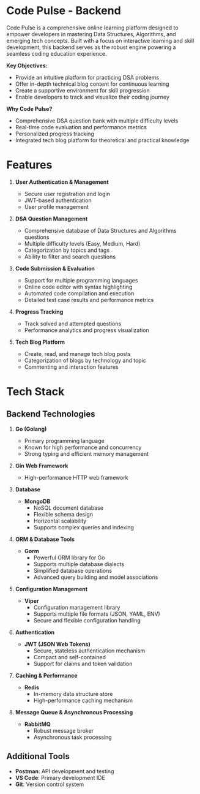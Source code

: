 # Code Pulse - Backend
Code Pulse is a comprehensive online learning platform designed to empower developers in mastering Data Structures, Algorithms, and emerging tech concepts. Built with a focus on interactive learning and skill development, this backend serves as the robust engine powering a seamless coding education experience.

**Key Objectives:**
- Provide an intuitive platform for practicing DSA problems
- Offer in-depth technical blog content for continuous learning
- Create a supportive environment for skill progression
- Enable developers to track and visualize their coding journey

**Why Code Pulse?**
- Comprehensive DSA question bank with multiple difficulty levels
- Real-time code evaluation and performance metrics
- Personalized progress tracking
- Integrated tech blog platform for theoretical and practical knowledge

# Features

1. **User Authentication & Management**
   - Secure user registration and login
   - JWT-based authentication
   - User profile management

2. **DSA Question Management**
   - Comprehensive database of Data Structures and Algorithms questions
   - Multiple difficulty levels (Easy, Medium, Hard)
   - Categorization by topics and tags
   - Ability to filter and search questions

3. **Code Submission & Evaluation**
   - Support for multiple programming languages
   - Online code editor with syntax highlighting
   - Automated code compilation and execution
   - Detailed test case results and performance metrics

4. **Progress Tracking**
   - Track solved and attempted questions
   - Performance analytics and progress visualization

5. **Tech Blog Platform**
   - Create, read, and manage tech blog posts
   - Categorization of blogs by technology and topic
   - Commenting and interaction features

# Tech Stack

## Backend Technologies
1. **Go (Golang)**
   - Primary programming language
   - Known for high performance and concurrency
   - Strong typing and efficient memory management

2. **Gin Web Framework**
   - High-performance HTTP web framework

3. **Database**
   - **MongoDB**
     - NoSQL document database
     - Flexible schema design
     - Horizontal scalability
     - Supports complex queries and indexing

4. **ORM & Database Tools**
   - **Gorm**
     - Powerful ORM library for Go
     - Supports multiple database dialects
     - Simplified database operations
     - Advanced query building and model associations

5. **Configuration Management**
   - **Viper**
     - Configuration management library
     - Supports multiple file formats (JSON, YAML, ENV)
     - Secure and flexible configuration handling

6. **Authentication**
   - **JWT (JSON Web Tokens)**
     - Secure, stateless authentication mechanism
     - Compact and self-contained
     - Support for claims and token validation

8. **Caching & Performance**
   - **Redis**
     - In-memory data structure store
     - High-performance caching mechanism

9. **Message Queue & Asynchronous Processing**
   - **RabbitMQ**
     - Robust message broker
     - Asynchronous task processing

## Additional Tools
- **Postman**: API development and testing
- **VS Code**: Primary development IDE
- **Git**: Version control system